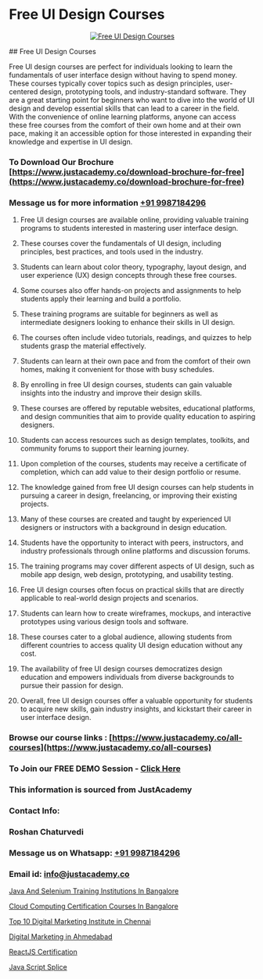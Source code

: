 # Free UI Design Courses

<p align="center">
  <a href="https://justacademy.co/all-courses">
    <img src="https://i.ibb.co/P5KtSQ2/ui-ux.png" alt="Free UI Design Courses">
  </a>
</p>
## Free UI Design Courses

Free UI design courses are perfect for individuals looking to learn the fundamentals of user interface design without having to spend money. These courses typically cover topics such as design principles, user-centered design, prototyping tools, and industry-standard software. They are a great starting point for beginners who want to dive into the world of UI design and develop essential skills that can lead to a career in the field. With the convenience of online learning platforms, anyone can access these free courses from the comfort of their own home and at their own pace, making it an accessible option for those interested in expanding their knowledge and expertise in UI design.
### To Download Our Brochure [https://www.justacademy.co/download-brochure-for-free](https://www.justacademy.co/download-brochure-for-free)
### Message us for more information [+91 9987184296](https://api.whatsapp.com/send?phone=919987184296)
1) Free UI design courses are available online, providing valuable training programs to students interested in mastering user interface design.

2) These courses cover the fundamentals of UI design, including principles, best practices, and tools used in the industry.

3) Students can learn about color theory, typography, layout design, and user experience (UX) design concepts through these free courses.

4) Some courses also offer hands-on projects and assignments to help students apply their learning and build a portfolio.

5) These training programs are suitable for beginners as well as intermediate designers looking to enhance their skills in UI design.

6) The courses often include video tutorials, readings, and quizzes to help students grasp the material effectively.

7) Students can learn at their own pace and from the comfort of their own homes, making it convenient for those with busy schedules.

8) By enrolling in free UI design courses, students can gain valuable insights into the industry and improve their design skills.

9) These courses are offered by reputable websites, educational platforms, and design communities that aim to provide quality education to aspiring designers.

10) Students can access resources such as design templates, toolkits, and community forums to support their learning journey.

11) Upon completion of the courses, students may receive a certificate of completion, which can add value to their design portfolio or resume.

12) The knowledge gained from free UI design courses can help students in pursuing a career in design, freelancing, or improving their existing projects.

13) Many of these courses are created and taught by experienced UI designers or instructors with a background in design education.

14) Students have the opportunity to interact with peers, instructors, and industry professionals through online platforms and discussion forums.

15) The training programs may cover different aspects of UI design, such as mobile app design, web design, prototyping, and usability testing.

16) Free UI design courses often focus on practical skills that are directly applicable to real-world design projects and scenarios.

17) Students can learn how to create wireframes, mockups, and interactive prototypes using various design tools and software.

18) These courses cater to a global audience, allowing students from different countries to access quality UI design education without any cost.

19) The availability of free UI design courses democratizes design education and empowers individuals from diverse backgrounds to pursue their passion for design.

20) Overall, free UI design courses offer a valuable opportunity for students to acquire new skills, gain industry insights, and kickstart their career in user interface design.

### Browse our course links : [https://www.justacademy.co/all-courses](https://www.justacademy.co/all-courses) 
### To Join our FREE DEMO Session - [Click Here](https://www.justacademy.co/register-for-course-demo)


### This information is sourced from JustAcademy
### Contact Info:
### Roshan Chaturvedi
### Message us on Whatsapp: [+91 9987184296](https://api.whatsapp.com/send?phone=919987184296)
### Email id: [info@justacademy.co](mailto:info@justacademy.co)
                
[Java And Selenium Training Institutions In Bangalore](https://www.linkedin.com/pulse/java-selenium-training-institutions-bangalore-justacademy-chicago-j9rbe?trackingId=M5yGIViB7tgr2WcMJ%2BRk1g%3D%3D&lipi=urn%3Ali%3Apage%3Ad_flagship3_company_admin%3BxzhODhyIS1OF3GFeJJCsZw%3D%3D)

[Cloud Computing Certification Courses In Bangalore](https://www.linkedin.com/pulse/cloud-computing-certification-courses-bangalore-justacademy-mumbai-2yh7c?trackingId=gC4wmDZnfd3YzAm8OdHVhg%3D%3D&lipi=urn%3Ali%3Apage%3Ad_flagship3_showcase_admin%3Bd7Lyhom7ShKzEAWk1fq2Tw%3D%3D)

[Top 10 Digital Marketing Institute in Chennai](https://medium.com/@kumarishimmi99/top-10-digital-marketing-institute-in-chennai-fdbe6fd98910)

[Digital Marketing in Ahmedabad](https://medium.com/@shivamja27/digital-marketing-in-ahmedabad-fdd8a5513531)

[ReactJS Certification](https://justacademyin.github.io/justacademy/reactjs-certification)

[Java Script Splice](https://justacademyin.github.io/justacademy/java-script-splice)

